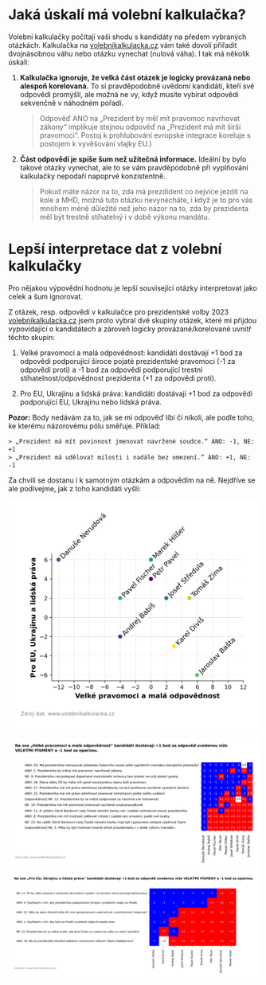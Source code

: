 # Jaká úskalí má volební kalkulačka?

Volební kalkulačky počítají vaši shodu s kandidáty na předem vybraných otázkách. Kalkulačka na [volebnikalkulacka.cz](https://www.volebnikalkulacka.cz) vám také dovolí přiřadit dvojnásobnou váhu nebo otázku vynechat (nulová váha). I tak má několik úskalí:

1. **Kalkulačka ignoruje, že velká část otázek je logicky provázaná nebo alespoň korelovaná.** To si pravděpodobně uvědomí kandidáti, kteří své odpovědi promýšlí, ale možná ne vy, když musíte vybírat odpovědi sekvenčně v náhodném pořadí.

	> Odpověď ANO na „Prezident by měl mít pravomoc navrhovat zákony“ implikuje stejnou odpověď na „Prezident má mít širší pravomoci“. Postoj k prohlubování evropské integrace koreluje s postojem k vyvěšování vlajky EU.)
	

2. **Část odpovědí je spíše šum než užitečná informace.** Ideální by bylo takové otázky vynechat, ale to se vám pravděpodobně při vyplňování kalkulačky nepodaří napoprvé konzistentně.
	
	> Pokud máte názor na to, zda má prezdident co nejvíce jezdit na kole a MHD, možná tuto otázku nevynecháte, i když je to pro vás mnohem méně důležité než jeho názor na to, zda by prezidenta měl být trestně stíhatelný i v době výkonu mandátu.
	

# Lepší interpretace dat z volební kalkulačky

Pro nějakou výpovědní hodnotu je lepší související otázky interpretovat jako celek a šum ignorovat.

Z otázek, resp. odpovědí v kalkulačce pro prezidentské volby 2023 [volebnikalkulacka.cz](https://www.volebnikalkulacka.cz) jsem proto vybral dvě skupiny otázek, které mi přijdou vypovídající o kandidátech a zároveň logicky provázané/korelované uvnitř těchto skupin:

1. Velké pravomoci a malá odpovědnost: kandidáti dostávají +1 bod za odpovědi podporující široce pojaté prezidentské pravomoci (-1 za odpovědi proti) a -1 bod za odpovědi podporující trestní stíhatelnost/odpovědnost prezidenta (+1 za odpovědi proti).

2. Pro EU, Ukrajinu a lidská práva: kandidáti dostávají +1 bod za odpovědi podporující EU, Ukrajinu nebo lidská práva.

**Pozor:** Body nedávám za to, jak se mi odpověď líbí či nikoli, ale podle toho, ke kterému názorovému pólu směřuje. Příklad:

	> „Prezident má mít povinnost jmenovat navržené soudce.“ ANO: -1, NE: +1
	> „Prezident má udělovat milosti i nadále bez omezení.“ ANO: +1, NE: -1

Za chvíli se dostanu i k samotným otázkám a odpovědím na ně. Nejdříve se ale podívejme, jak z toho kandidáti vyšli:

![Celkové srovnání kandidátů: „Velké pravomoci a malá odpovědnost“ versus „Pro EU, Ukrajinu a lidská práva“](output/p1.png)


![Odpovědi a ohodnocení „Velké pravomoci a malá odpovědnost“](output/p2.png)
![Odpovědi a ohodnocení „Pro EU, Ukrajinu a lidská práva“](output/p3.png)